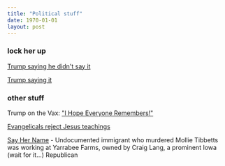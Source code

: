 ```yaml
---
title: "Political stuff"
date: 1970-01-01
layout: post
---
```

### lock her up
[Trump saying he didn't say it](https://x.com/atrupar/status/1797257168548253746)

[Trump saying it](https://x.com/Acyn/status/1317248938001403904)

### other stuff
Trump on the Vax: ["I Hope Everyone Remembers!"](https://www.fox29.com/news/trump-takes-credit-for-covid-19-vaccine-i-hope-everyone-remembers)

[Evangelicals reject Jesus teachings](https://www.newsweek.com/evangelicals-rejecting-jesus-teachings-liberal-talking-points-pastor-1818706)

[Say Her Name](https://www.desmoinesregister.com/story/news/2018/08/21/mollie-tibbetts-undocumented-immigrant-accused-killing-worked-farm-owned-republican-iowa-craig-lang/1059482002/) - Undocumented immigrant who murdered Mollie Tibbetts was working at Yarrabee Farms, owned by Craig Lang, a prominent Iowa (wait for it...) Republican



